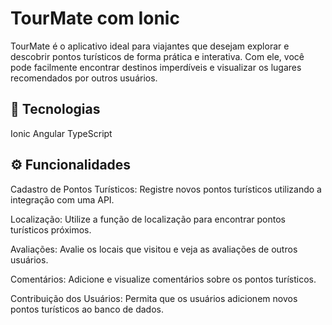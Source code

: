 # TourMate com Ionic

TourMate é o aplicativo ideal para viajantes que desejam explorar e descobrir pontos turísticos de forma prática e interativa. Com ele, você pode facilmente encontrar destinos imperdíveis e visualizar os lugares recomendados por outros usuários.

## 🚀 Tecnologias

Ionic
Angular
TypeScript

## ⚙️ Funcionalidades

Cadastro de Pontos Turísticos: Registre novos pontos turísticos utilizando a integração com uma API.

Localização: Utilize a função de localização para encontrar pontos turísticos próximos.

Avaliações: Avalie os locais que visitou e veja as avaliações de outros usuários.

Comentários: Adicione e visualize comentários sobre os pontos turísticos.

Contribuição dos Usuários: Permita que os usuários adicionem novos pontos turísticos ao banco de dados.
